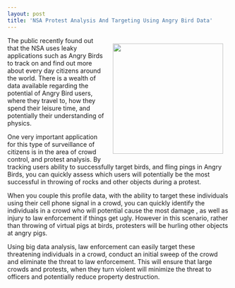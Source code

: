 ```yaml
---
layout: post
title: 'NSA Protest Analysis And Targeting Using Angry Bird Data'
---
```

<p><img style="padding: 15px;" src="https://s3.amazonaws.com/kinlane-productions/alternate-kin-lane/angry-bird-icon.png" alt="" width="250" align="right" /></p>
<p>The public recently found out that the NSA uses leaky applications such as Angry Birds to track on and find out more about every day citizens around the world. There is a wealth of data available regarding the potential of Angry Bird users, where they travel to, how they spend their leisure time, and potentially their understanding of physics.</p>
<p>One very important application for this type of surveillance of citizens is in the area of crowd control, and protest analysis. By tracking users ability to successfully target birds, and fling pings in Angry Birds, you can quickly assess which users will potentially be the most successful in throwing of rocks and other objects during a protest.</p>
<p>When you couple this profile data, with the ability to target these individuals using their cell phone signal in a crowd, you can quickly identify the individuals in a crowd who will potential cause the most damage , as well as injury to law enforcement if things get ugly. However in this scenario, rather than throwing of virtual pigs at birds, protesters will be hurling other objects at angry pigs.</p>
<p>Using big data analysis, law enforcement can easily target these threatening individuals in a crowd, conduct an initial sweep of the crowd and eliminate the threat to law enforcement. This will ensure that large crowds and protests, when they turn violent will minimize the threat to officers and potentially reduce property destruction.</p>